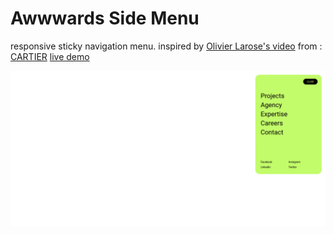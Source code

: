 # Awwwards Side Menu

responsive sticky navigation menu.
inspired by [Olivier Larose's video](https://youtu.be/MsdR8iAscNs?si=V0dt3ne-JMCLCwEG)
from : [CARTIER](https://agencecartier.com/fr/)
[live demo](https://hassaneljebyly.github.io/creative-development/awwwards-side-menu)

![screenshot](./assets/screenshot-awwwards-side-menu.png)
